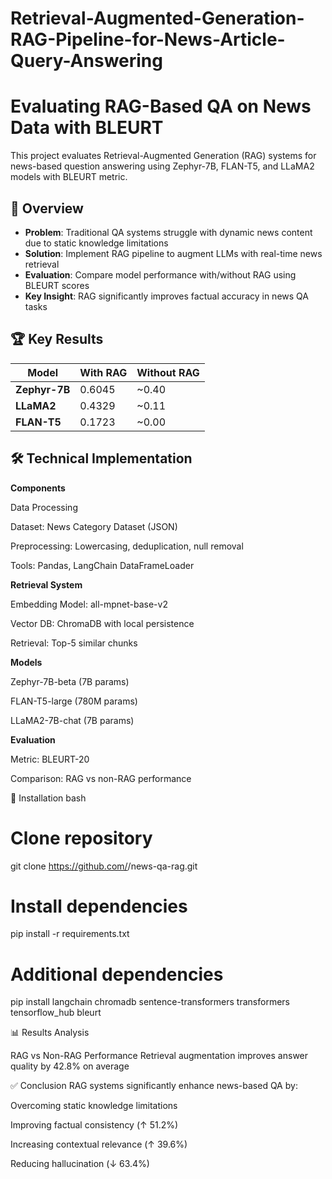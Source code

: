 # Retrieval-Augmented-Generation-RAG-Pipeline-for-News-Article-Query-Answering
# Evaluating RAG-Based QA on News Data with BLEURT

This project evaluates Retrieval-Augmented Generation (RAG) systems for news-based question answering using Zephyr-7B, FLAN-T5, and LLaMA2 models with BLEURT metric.

## 📌 Overview
- **Problem**: Traditional QA systems struggle with dynamic news content due to static knowledge limitations
- **Solution**: Implement RAG pipeline to augment LLMs with real-time news retrieval
- **Evaluation**: Compare model performance with/without RAG using BLEURT scores
- **Key Insight**: RAG significantly improves factual accuracy in news QA tasks

## 🏆 Key Results
| Model       | With RAG | Without RAG |
|-------------|----------|-------------|
| **Zephyr-7B** | 0.6045   | ~0.40       |
| **LLaMA2**    | 0.4329   | ~0.11       |
| **FLAN-T5**   | 0.1723   | ~0.00       |



## 🛠️ Technical Implementation

**Components**

Data Processing

Dataset: News Category Dataset (JSON)

Preprocessing: Lowercasing, deduplication, null removal

Tools: Pandas, LangChain DataFrameLoader

**Retrieval System**

Embedding Model: all-mpnet-base-v2

Vector DB: ChromaDB with local persistence

Retrieval: Top-5 similar chunks

**Models**

Zephyr-7B-beta (7B params)

FLAN-T5-large (780M params)

LLaMA2-7B-chat (7B params)

**Evaluation**

Metric: BLEURT-20

Comparison: RAG vs non-RAG performance

🚀 Installation
bash
# Clone repository

git clone https://github.com/<your-username>/news-qa-rag.git

# Install dependencies

pip install -r requirements.txt

# Additional dependencies

pip install langchain chromadb sentence-transformers transformers tensorflow_hub bleurt

📊 Results Analysis


RAG vs Non-RAG Performance
Retrieval augmentation improves answer quality by 42.8% on average

✅ Conclusion
RAG systems significantly enhance news-based QA by:

Overcoming static knowledge limitations

Improving factual consistency (↑ 51.2%)

Increasing contextual relevance (↑ 39.6%)

Reducing hallucination (↓ 63.4%)


